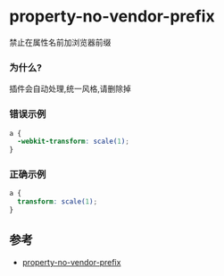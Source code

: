 # property-no-vendor-prefix

禁止在属性名前加浏览器前缀

### 为什么?

插件会自动处理,统一风格,请删除掉

### 错误示例

```scss
a {
  -webkit-transform: scale(1);
}
```

### 正确示例

```scss
a {
  transform: scale(1);
}
```

## 参考

- [property-no-vendor-prefix](https://stylelint.io/user-guide/rules/list/property-no-vendor-prefix)
